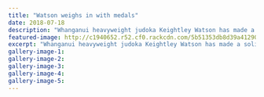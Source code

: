 ```yaml
---
title: "Watson weighs in with medals"
date: 2018-07-18
description: "Whanganui heavyweight judoka Keightley Watson has made a solid start to the 2018 Asian Cup with two podium finishes..."
featured-image: http://c1940652.r52.cf0.rackcdn.com/5b51353db8d39a412900070d/Keightley-chron-18-july.gif
excerpt: "Whanganui heavyweight judoka Keightley Watson has made a solid start to the 2018 Asian Cup with two podium finishes in the first leg in Hong Kong."
gallery-image-1: 
gallery-image-2: 
gallery-image-3: 
gallery-image-4: 
gallery-image-5: 
---
```

